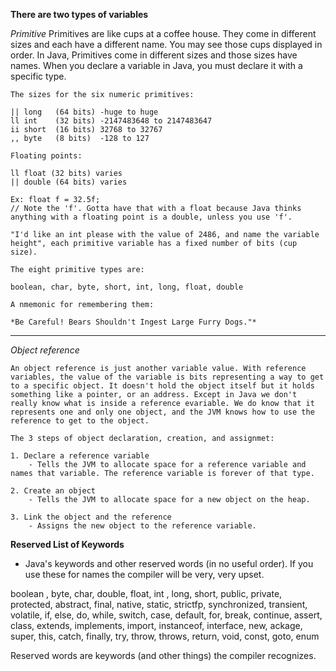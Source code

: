 **There are two types of variables**

*Primitive*
    Primitives are like cups at a coffee house. They come in different sizes and each have a different name.
    You may see those cups displayed in order. In Java, Primitives come in different sizes and those sizes have names.
    When you declare a variable in Java, you must declare it with a specific type. 
    
    The sizes for the six numeric primitives:

    || long   (64 bits) -huge to huge
    ll int    (32 bits) -2147483648 to 2147483647 
    ii short  (16 bits) 32768 to 32767
    ,, byte   (8 bits)  -128 to 127

    Floating points:

    ll float (32 bits) varies
    || double (64 bits) varies

    Ex: float f = 32.5f;
    // Note the 'f'. Gotta have that with a float because Java thinks anything with a floating point is a double, unless you use 'f'.

    "I'd like an int please with the value of 2486, and name the variable height", each primitive variable has a fixed number of bits (cup size).

    The eight primitive types are:
    
    boolean, char, byte, short, int, long, float, double

    A nmemonic for remembering them:

    *Be Careful! Bears Shouldn't Ingest Large Furry Dogs."*

__________________________________________


*Object reference*

    An object reference is just another variable value. With reference variables, the value of the variable is bits representing a way to get to a specific object. It doesn't hold the object itself but it holds something like a pointer, or an address. Except in Java we don't really know what is inside a reference evariable. We do know that it represents one and only one object, and the JVM knows how to use the reference to get to the object. 

    The 3 steps of object declaration, creation, and assignmet:

    1. Declare a reference variable
        - Tells the JVM to allocate space for a reference variable and names that variable. The reference variable is forever of that type. 

    2. Create an object
        - Tells the JVM to allocate space for a new object on the heap.

    3. Link the object and the reference
        - Assigns the new object to the reference variable.



**Reserved List of Keywords**

- Java's keywords and other reserved words (in no useful order). If you use these for names the compiler will be very, very upset.

boolean , byte, char, double, float, int , long, short, public, private, protected, abstract, final, native, static, strictfp, synchronized, transient, volatile, if, else, do, while, switch, case, default, for, break, continue, assert, class, extends, implements, import, instanceof, interface, new, ackage, super, this, catch, finally, try, throw, throws, return, void, const, goto, enum

Reserved words are keywords (and other things) the compiler recognizes. 